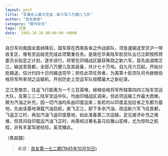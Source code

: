 ```yaml
---
layout: post
title: "军事史上最大空运：新六军八万健儿飞京"
author: "良友画册"
category: "报刊杂志"
tags: 分类
date:  1945-10-10 00:00:00 +0000
---
```

自日军向我国全面纳降后，国军原在西南各省之作战部队，须急速输送至京沪一带收复区，惟有空运始克完成此项繁重任务。是故在华美陆军航空队业已立即按照蒋委员长拟定之计划，逐步进行，将曾在印缅战区屡获殊勋之新六军，首先由湖南芷江，输送至首都，全部八万健儿及其装备，共计七十万吨，自九月六日起，开始分批输送，估计约四十日内输送完毕；担任此项任务者，为美第十航空队司令赫根伯格将军所率领之运输机，开创历史上空运军队规模最大之新纪录。

芷江至南京，往返飞行距离为一千三百英哩，赫根伯格将军所辖第四四三陆军空运大队，及第三三二陆军空运中队，均由印缅战区调来，但此项运输工作最大困难，厥为汽油之补充，因一切汽油均系由印度运来；各机均以印度孟加拉省之东都为基地，先由该基地满载汽油启航，直飞芷江，卸下多余汽油，改运新六军飞往首都，飞返芷江时，再加汽油飞返印度基地，如此准备第二次运输，足见接济补充之艰难，但其间自印载运汽油飞芷时，尚需经过著名喜马拉雅山驼峰，尤为惊险之航程，非有丰富驾驶经验，奚克臻此。

（焦超摄）


>*<!-- 录入校对：佚名 -->*

> 来源：[良友第一七二期(1945年10月10日)](https://www.modernhistory.org.cn/#/Detailedreading?fileCode=9999_qk_00002&treeId=105855181&uniqTag=9999_qk_00002_0172&dirCode=987cd182f7d141aa8da68a0e6061d2f5&bzId=9999_qk_00002_0172&qkTitle=%E7%AC%AC%E4%B8%80%E4%B8%83%E4%BA%8C%E6%9C%9F%281945%E5%B9%B410%E6%9C%8810%E6%97%A5%29&imageUrl=https%3A%2F%2Fiiif.modernhistory.org.cn%2Fiiif%2F2%2F9999_qk_00002%252F9999_qk_00002_0172%252F9999_qk_00002_0172_0013.jpg&contUrl=https%3A%2F%2Fkrwxk-prod.oss-cn-beijing.aliyuncs.com%2F9999_qk_00002%2F9999_qk_00002_0172%2F9999_qk_00002_0172.json)

